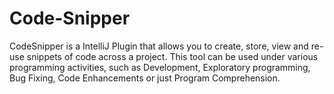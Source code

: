 # Code-Snipper
CodeSnipper is a IntelliJ Plugin that allows you to create, store, view and re-use snippets of code across a project. This tool can be used under various programming activities, such as Development, Exploratory programming, Bug Fixing, Code Enhancements or just Program Comprehension. 
